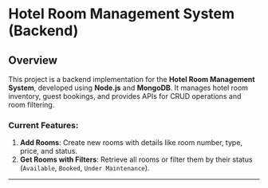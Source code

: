 # Hotel Room Management System (Backend)

## Overview
This project is a backend implementation for the **Hotel Room Management System**, developed using **Node.js** and **MongoDB**. It manages hotel room inventory, guest bookings, and provides APIs for CRUD operations and room filtering. 

### Current Features:
1. **Add Rooms**: Create new rooms with details like room number, type, price, and status.
2. **Get Rooms with Filters**: Retrieve all rooms or filter them by their status (`Available`, `Booked`, `Under Maintenance`).
---


